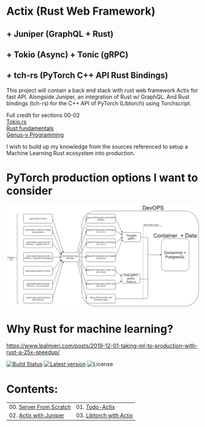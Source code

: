 # Actix (Rust Web Framework)
## + Juniper (GraphQL + Rust)
## + Tokio (Async) + Tonic (gRPC)
## + tch-rs (PyTorch C++ API Rust Bindings)

This project will contain a back end stack with rust web framework Actix for fast API. Alongside Juniper, an integration of Rust w/ GraphQL. And Rust bindings (tch-rs) for the C++ API of PyTorch (Libtorch) using Torchscript. 

Full credit for sections 00-02 </br>
[Tokio.rs](https://tokio.rs/) </br>
[Rust fundamentals](https://www.udemy.com/course/rust-fundamentals/) </br>
[Genus-v Programming](https://www.youtube.com/playlist?list=PLECOtlti4Psr4hXVX5GuSvLKp0-RZjz93) </br>

I wish to build up my knowledge from the sources referenced to setup a Machine Learning Rust ecosystem into production. <br>

# PyTorch production options I want to consider
![alt text](https://github.com/rchavezj/Rust_GraphQL_PyTorch/blob/main/03_pytorch_tch-rs/img/PyTorch_DevOps_Workflow_V2.png)

# Why Rust for machine learning?
https://www.lpalmieri.com/posts/2019-12-01-taking-ml-to-production-with-rust-a-25x-speedup/


[![Build Status](https://travis-ci.org/rchavezj/Rust_GraphQL.svg?branch=main)](https://travis-ci.org/rchavezj/Rust_GraphQL)
[![Latest version](https://img.shields.io/crates/v/Rust_GraphQL)](https://crates.io/crates/tch)
![License](https://img.shields.io/crates/l/tch.svg)


# Contents: 
|                        |                                          |
| ---------------------- | ---------------------------------------- |
| 00. [Server From Scratch](https://github.com/rchavezj/Rust_GraphQL_PyTorch/tree/main/00_server-from-scratch)             |  01. [Todo-Actix](https://github.com/rchavezj/Rust_GraphQL_PyTorch/tree/main/01_todo-actix) |
| 02. [Actix with Juniper](https://github.com/rchavezj/Rust_GraphQL_PyTorch/tree/main/02_blog_juniper)               |  03. [Libtorch with Actix](https://github.com/rchavezj/Rust_GraphQL_PyTorch/tree/main/03_pytorch_tch-rs)|
